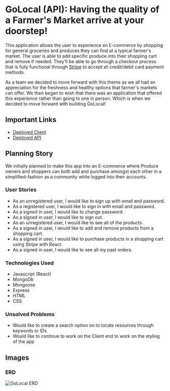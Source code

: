 # GoLocal (API): Having the quality of a Farmer's Market arrive at your doorstep!

This application allows the user to experience an E-commerce by shopping for general groceries and produces they can find at a typical farmer's market. The user is able to add specific produce into their shopping cart and remove if needed. They'll be able to go through a checkout process that is fully functional through [Stripe](https://stripe.com/) to accept all credit/debit card payment methods.

As a team we decided to move forward with this theme as we all had an appreciation for the freshness and healthy options that farmer's markets can offer. We then began to wish that there was an application that offered this experience rather than going to one in person. Which is when we decided to move forward with building GoLocal!

## Important Links

- [Deployed Client]()
- [Deployed API]()

## Planning Story

We initially planned to make this app into an E-commerce where Produce owners and shoppers can both add and purchase amongst each other in a simplified-fashion as a community while logged into their accounts.

### User Stories

- As an unregistered user, I would like to sign up with email and password.
- As a registered user, I would like to sign in with email and password.
- As a signed in user, I would like to change password.
- As a signed in user, I would like to sign out.
- As an unregistered user, I would like to see all of the products.
- As a signed in user, I would like to add and remove products from a shopping cart.
- As a signed in user, I would like to purchase products in a shopping cart using Stripe with React.
- As a signed in user, I would like to see all my past orders.

### Technologies Used

- Javascript (React)
- MongoDb
- Mongoose
- Express
- HTML
- CSS

### Unsolved Problems

- Would like to create a search option on to locate resources through keywords or IDs
- Would like to continue to work on the Client end to work on the styling of the app

## Images

### ERD
![GoLocal ERD]()